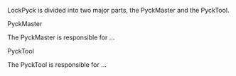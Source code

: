 LockPyck is divided into two major parts, the PyckMaster and the PyckTool.

PyckMaster

  The PyckMaster is responsible for ...

PyckTool

  The PyckTool is responsible for ...
